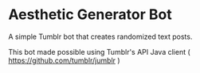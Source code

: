 # Aesthetic Generator Bot
A simple Tumblr bot that creates randomized text posts.

This bot made possible using Tumblr's API Java client ( https://github.com/tumblr/jumblr )